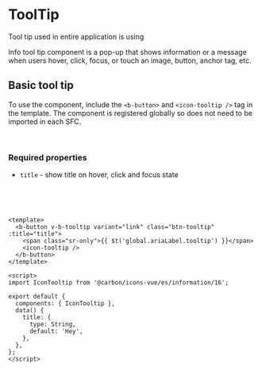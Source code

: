 # ToolTip

Tool tip used in entire application is using  

Info tool tip component is a pop-up that shows information or a message when users hover, click, focus, or touch an image, button, anchor tag, etc.

## Basic tool tip
To use the component, include the `<b-button>` and `<icon-tooltip />` tag in the template. The component is registered globally so does not need to be imported in each SFC.

<br/>

### Required properties

- `title` - show title on hover, click and focus state

<br/>

  <b-button
    :title="title"
  />

<br/>

```vue
<template>
  <b-button v-b-tooltip variant="link" class="btn-tooltip" :title="title">
    <span class="sr-only">{{ $t('global.ariaLabel.tooltip') }}</span>
    <icon-tooltip />
  </b-button>
</template>

<script>
import IconTooltip from '@carbon/icons-vue/es/information/16';

export default {
  components: { IconTooltip },
  data() {
    title: {
      type: String,
      default: 'Hey',
    },
  },
};
</script>
```
